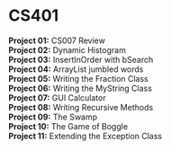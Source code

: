 # CS401
<b>Project 01:</b> CS007 Review</br> 
<b>Project 02:</b> Dynamic Histogram</br>
<b>Project 03:</b> InsertInOrder with bSearch</br>
<b>Project 04:</b> ArrayList jumbled words</br>
<b>Project 05:</b> Writing the Fraction Class</br>
<b>Project 06:</b> Writing the MyString Class</br>
<b>Project 07:</b> GUI Calculator</br>
<b>Project 08:</b> Writing Recursive Methods</br>
<b>Project 09:</b> The Swamp</br>
<b>Project 10:</b> The Game of Boggle</br>
<b>Project 11:</b> Extending the Exception Class</br>
